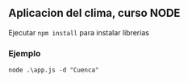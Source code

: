 ## Aplicacion del clima, curso NODE

Ejecutar  ```npm install``` para instalar librerias

### Ejemplo
```
node .\app.js -d "Cuenca" 
```


